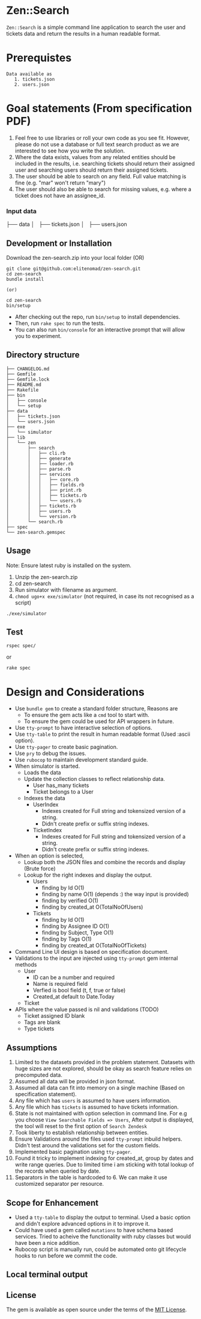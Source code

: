# Zen::Search

`Zen::Search` is a simple command line application to search the user and tickets data and return the results in a human readable format.

# Prerequistes

    Data available as 
       1. tickets.json
       2. users.json

# Goal statements (From specification PDF)

   1. Feel free to use libraries or roll your own code as you see fit. However, please do not use a
    database or full text search product as we are interested to see how you write the solution.
   2. Where the data exists, values from any related entities should be included in the results, i.e.
    searching tickets should return their assigned user and searching users should return their assigned tickets.
   3. The user should be able to search on any field. Full value matching is fine (e.g. "mar" won't
    return "mary")
   4. The user should also be able to search for missing values, e.g. where a ticket does not have
    an assignee_id.

### Input data

├── data 
│   ├── tickets.json
│   ├── users.json

## Development or Installation

Download the zen-search.zip into your local folder (OR)

```
git clone git@github.com:elitenomad/zen-search.git
cd zen-search
bundle install

(or)

cd zen-search
bin/setup

```

- After checking out the repo, run `bin/setup` to install dependencies.
- Then, run `rake spec` to run the tests. 
- You can also run `bin/console` for an interactive prompt that will allow you to experiment.
    
## Directory structure

```
├── CHANGELOG.md
├── Gemfile
├── Gemfile.lock
├── README.md
├── Rakefile
├── bin
│   ├── console
│   └── setup
├── data
│   ├── tickets.json
│   └── users.json
├── exe
│   └── simulator
├── lib
│   └── zen
│       ├── search
│       │   ├── cli.rb
│       │   ├── generate
│       │   ├── loader.rb
│       │   ├── parse.rb
│       │   ├── services
│       │   │   ├── core.rb
│       │   │   ├── fields.rb
│       │   │   ├── print.rb
│       │   │   ├── tickets.rb
│       │   │   └── users.rb
│       │   ├── tickets.rb
│       │   ├── users.rb
│       │   └── version.rb
│       └── search.rb
├── spec
└── zen-search.gemspec
```

## Usage

Note: Ensure latest ruby is installed on the system.

1. Unzip the zen-search.zip
2. cd zen-search
3. Run simulator with filename as argument.
4. `chmod ugo+x exe/simulator` (not required, in case its not recognised as a script)

```
./exe/simulator

```
## Test

```
rspec spec/
```

or

```
rake spec
```
# Design and Considerations

- Use `bundle gem` to create a standard folder structure, Reasons are 
    - To ensure the gem acts like a `cmd` tool to start with. 
    - To ensure the gem could be used for API wrappers in future.
- Use `tty-prompt` to have interactive selection of options.
- Use `tty-table` to print the result in human readable format (Used :ascii option).
- Use `tty-pager` to create basic pagination.
- Use `pry` to debug the issues.
- Use `rubocop` to maintain development standard guide.
- When simulator is started.
    - Loads the data
    - Update the collection classes to reflect relationship data.
        - User has_many tickets
        - Ticket belongs to a User
    - Indexes the data
        - UserIndex 
            - Indexes created for Full string and tokensized version of a string. 
            - Didn't create prefix or suffix string indexes.
        - TicketIndex
            - Indexes created for Full string and tokensized version of a string. 
            - Didn't create prefix or suffix string indexes.
- When an option is selected,
    - Lookup both the JSON files and combine the records and display (Brute force)
    - Lookup for the right indexes and display the output.
        - Users
            - finding by Id O(1)
            - finding by name O(1) (depends :) the way input is provided)
            - finding by verified O(1)
            - finding by created_at O(TotalNoOfUsers)
        - Tickets
            - finding by Id O(1)
            - finding by Assignee ID O(1)
            - finding by Subject, Type O(1)
            - finding by Tags O(1)
            - finding by created_at O(TotalNoOfTickets)
- Command Line UI design is based on specification document.
- Validations to the input are injected using `tty-prompt` gem internal methods
    - User
        - ID can be a number and required
        - Name is required field
        - Verfied is bool field (t, f, true or false)
        - Created_at default to Date.Today
    - Ticket
- APIs where the value passed is nil and validations (TODO)
    - Ticket assigned ID blank
    - Tags are blank
    - Type tickets

## Assumptions

1. Limited to the datasets provided in the problem statement. Datasets with huge sizes are not explored, should be okay as search feature relies on precomputed data.
2. Assumed all data will be provided in json format.
2. Assumed all data can fit into memory on a single machine (Based on specification statement).
3. Any file which has `users` is assumed to have users information.
4. Any file which has `tickets` is assumed to have tickets information.
5. State is not maintained with option selection in command line. For e.g you choose `View Searchable Fields => Users`, After
   output is displayed, the tool will reset to the first option of `Search Zendesk`
6. Took liberty to establish relationship between entities. 
7. Ensure Validations around the files used `tty-prompt` inbuild helpers. Didn't test around the validations set for the custom fields.
8. Implemented basic pagination using `tty-pager`.
9. Found it tricky to implement indexing for created_at, group by dates and write range queries. Due to limited time i am sticking with total lookup of the records 
   when queried by date.
10. Separators in the table is hardcoded to 6. We can make it use customized separator per resource.

## Scope for Enhancement

- Used a `tty-table` to display the output to terminal. Used a basic option and didn't explore advanced options in it to improve it.
- Could have used a gem called `mutations` to have schema based services. Tried to acheive the functionality with ruby classes but would have been a nice addition.
- Rubocop script is manually run, could be automated onto git lifecycle hooks to run before we commit the code.

## Local terminal output

## License

The gem is available as open source under the terms of the [MIT License](https://opensource.org/licenses/MIT).
